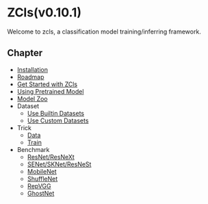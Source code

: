 # ZCls(v0.10.1)

Welcome to zcls, a classification model training/inferring framework.

## Chapter

* [Installation](./install.md)
* [Roadmap](./roadmap.md)
* [Get Started with ZCls](./get-started.md)
* [Using Pretrained Model](./pretrained-model.md)
* [Model Zoo](./model-zoo.md)
* Dataset
    * [Use Builtin Datasets](./builtin-datasets.md)
    * [Use Custom Datasets](./custom-datasets.md)
* Trick
    * [Data](./trick-data.md)
    * [Train](./trick-train.md)
* Benchmark
    * [ResNet/ResNeXt](./benchmark-resnet.md)
    * [SENet/SKNet/ResNeSt](./benchmark-resnest.md)
    * [MobileNet](./benchmark-mobilenet.md)
    * [ShuffleNet](./benchmark-shufflenet.md)
    * [RepVGG](./benchmark-repvgg.md)
    * [GhostNet](./benchmark-ghostnet.md)